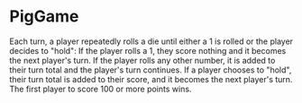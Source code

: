 # PigGame
Each turn, a player repeatedly rolls a die until either a 1 is rolled or the player decides to "hold":  If the player rolls a 1, they score nothing and it becomes the next player's turn. If the player rolls any other number, it is added to their turn total and the player's turn continues. If a player chooses to "hold", their turn total is added to their score, and it becomes the next player's turn. The first player to score 100 or more points wins.

